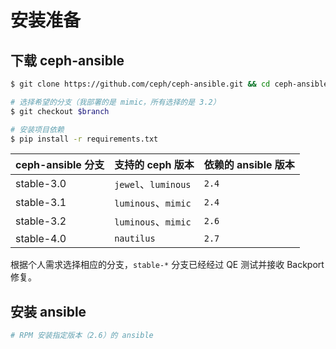 # 安装准备

## 下载 ceph-ansible

```sh
$ git clone https://github.com/ceph/ceph-ansible.git && cd ceph-ansible

# 选择希望的分支（我部署的是 mimic，所有选择的是 3.2）
$ git checkout $branch

# 安装项目依赖
$ pip install -r requirements.txt
```

| ceph-ansible 分支 | 支持的 ceph 版本    | 依赖的 ansible 版本 |
| ----------------- | ------------------- | ------------------- |
| stable-3.0        | `jewel`、`luminous` | `2.4`               |
| stable-3.1        | `luminous`、`mimic` | `2.4`               |
| stable-3.2        | `luminous`、`mimic` | `2.6`               |
| stable-4.0        | `nautilus`          | `2.7`               |

根据个人需求选择相应的分支，`stable-*` 分支已经经过 QE 测试并接收 Backport 修复。

## 安装 ansible

```sh
# RPM 安装指定版本（2.6）的 ansible
```
